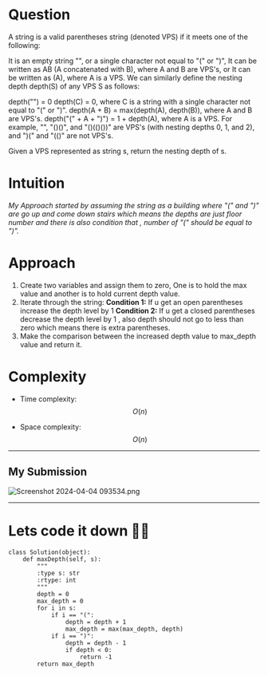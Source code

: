 # Question
A string is a valid parentheses string (denoted VPS) if it meets one of the following:

It is an empty string "", or a single character not equal to "(" or ")",
It can be written as AB (A concatenated with B), where A and B are VPS's, or
It can be written as (A), where A is a VPS.
We can similarly define the nesting depth depth(S) of any VPS S as follows:

depth("") = 0
depth(C) = 0, where C is a string with a single character not equal to "(" or ")".
depth(A + B) = max(depth(A), depth(B)), where A and B are VPS's.
depth("(" + A + ")") = 1 + depth(A), where A is a VPS.
For example, "", "()()", and "()(()())" are VPS's (with nesting depths 0, 1, and 2), and ")(" and "(()" are not VPS's.

Given a VPS represented as string s, return the nesting depth of s.
# Intuition
<!-- Describe your first thoughts on how to solve this problem. -->
*My Approach started by assuming the string as a building where "(" and ")" are go up and come down stairs which means the depths are just floor number and there is also condition that , number of "(" should be equal to ")".*

# Approach
<!-- Describe your approach to solving the problem. -->
1. Create two variables and assign them to zero, One is to hold the max value and another is to hold current depth value.
2. Iterate through the string:
**Condition 1:** If u get an open parentheses increase the depth level by 1
**Condition 2:** If u get a closed parentheses decrease the depth level by 1 , also depth should not go to less than zero which means there is extra parentheses.
3. Make the comparison between the increased depth value to max_depth value and return it.


# Complexity
- Time complexity: $$O(n)$$
<!-- Add your time complexity here, e.g. $$O(n)$$ -->

- Space complexity:$$O(n)$$
<!-- Add your space complexity here, e.g. $$O(n)$$ -->

---

## My Submission 
![Screenshot 2024-04-04 093534.png](https://assets.leetcode.com/users/images/1dbac51e-350f-4b74-9ec6-85a08dcb2387_1712203580.044442.png)

---



# Lets code it down 👨‍💻
```
class Solution(object):
    def maxDepth(self, s):
        """
        :type s: str
        :rtype: int
        """
        depth = 0
        max_depth = 0
        for i in s:
            if i == "(":
                depth = depth + 1
                max_depth = max(max_depth, depth) 
            if i == ")":
                depth = depth - 1
                if depth < 0:
                    return -1
        return max_depth

        
```
